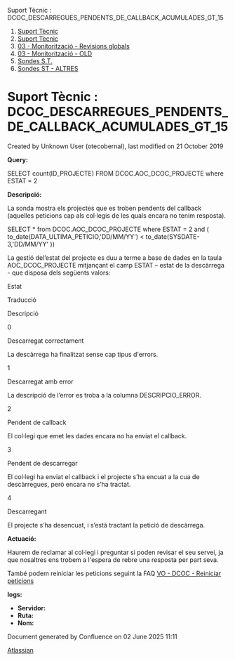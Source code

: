 Suport Tècnic : DCOC\_DESCARREGUES\_PENDENTS\_DE\_CALLBACK\_ACUMULADES\_GT\_15  

1.  [Suport Tècnic](index.md)
2.  [Suport Tècnic](13893782.md)
3.  [03 - Monitorització - Revisions globals](26313327.md)
4.  [03 - Monitorització - OLD](128647245.md)
5.  [Sondes S.T.](Sondes-S.T._30869120.md)
6.  [Sondes ST - ALTRES](Sondes-ST---ALTRES_28705445.md)

Suport Tècnic : DCOC\_DESCARREGUES\_PENDENTS\_DE\_CALLBACK\_ACUMULADES\_GT\_15
==============================================================================

Created by Unknown User (otecobernal), last modified on 21 October 2019

**Query:**

SELECT count(ID\_PROJECTE) FROM DCOC.AOC\_DCOC\_PROJECTE where ESTAT = 2

**Descripció:** 

La sonda mostra els projectes que es troben pendents del callback (aquelles peticions cap als col·legis de les quals encara no tenim resposta).

SELECT \* from DCOC.AOC\_DCOC\_PROJECTE where ESTAT = 2 and ( to\_date(DATA\_ULTIMA\_PETICIO,'DD/MM/YY') < to\_date(SYSDATE-3,'DD/MM/YY' ))

La gestió del’estat del projecte es duu a terme a base de dades en la taula AOC\_DCOC\_PROJECTE mitjançant el camp ESTAT – estat de la descàrrega - que disposa dels següents valors:

Estat

Traducció

Descripció

0

Descarregat correctament

La descàrrega ha finalitzat sense cap tipus d'errors.

1

Descarregat amb error

La descripció de l’error es troba a la columna DESCRIPCIO\_ERROR.

2

Pendent de callback

El col·legi que emet les dades encara no ha enviat el callback.

3

Pendent de descarregar

El col·legi ha enviat el callback i el projecte s’ha encuat a la cua de descàrregues, però encara no s’ha tractat.

4

Descarregant

El projecte s’ha desencuat, i s’està tractant la petició de descàrrega.

  

**Actuació:** 

Haurem de reclamar al col·legi i preguntar si poden revisar el seu servei, ja que nosaltres ens trobem a l'espera de rebre una resposta per part seva.

També podem reiniciar les peticions seguint la FAQ [VO - DCOC - Reiniciar peticions](https://intranet.aoc.cat/display/SII/VO+-+DCOC+-+Reiniciar+peticions)

**logs:** 

*   **Servidor:**
*   **Ruta:**
*   **Nom:**  

  

  

Document generated by Confluence on 02 June 2025 11:11

[Atlassian](http://www.atlassian.com/)